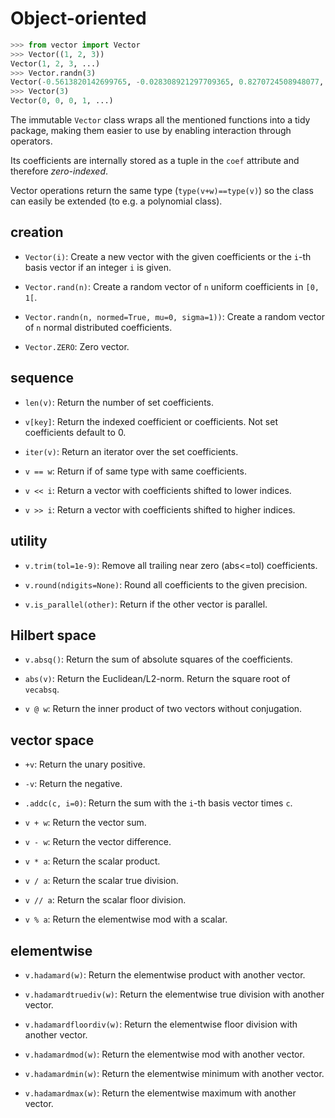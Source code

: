 # Object-oriented

```python
>>> from vector import Vector
>>> Vector((1, 2, 3))
Vector(1, 2, 3, ...)
>>> Vector.randn(3)
Vector(-0.5613820142699765, -0.028308921297709365, 0.8270724508948077, ...)
>>> Vector(3)
Vector(0, 0, 0, 1, ...)
```

The immutable `Vector` class wraps all the mentioned functions into a tidy package, making them easier to use by enabling interaction through operators.

Its coefficients are internally stored as a tuple in the `coef` attribute and therefore *zero-indexed*.

Vector operations return the same type (`type(v+w)==type(v)`) so the class can easily be extended (to e.g. a polynomial class).

## creation

- `Vector(i)`: Create a new vector with the given coefficients or the `i`-th basis vector if an integer `i` is given.

- `Vector.rand(n)`: Create a random vector of `n` uniform coefficients in `[0, 1[`.

- `Vector.randn(n, normed=True, mu=0, sigma=1))`: Create a random vector of `n` normal distributed coefficients.

- `Vector.ZERO`: Zero vector.

## sequence

- `len(v)`: Return the number of set coefficients.

- `v[key]`: Return the indexed coefficient or coefficients. Not set coefficients default to 0.

- `iter(v)`: Return an iterator over the set coefficients.

- `v == w`: Return if of same type with same coefficients.

- `v << i`: Return a vector with coefficients shifted to lower indices.

- `v >> i`: Return a vector with coefficients shifted to higher indices.

## utility

- `v.trim(tol=1e-9)`: Remove all trailing near zero (abs<=tol) coefficients.

- `v.round(ndigits=None)`: Round all coefficients to the given precision.

- `v.is_parallel(other)`: Return if the other vector is parallel.

## Hilbert space

- `v.absq()`: Return the sum of absolute squares of the coefficients.

- `abs(v)`: Return the Euclidean/L2-norm. Return the square root of `vecabsq`.

- `v @ w`: Return the inner product of two vectors without conjugation.

## vector space

- `+v`: Return the unary positive.

- `-v`: Return the negative.

- `.addc(c, i=0)`: Return the sum with the `i`-th basis vector times `c`.

- `v + w`: Return the vector sum.

- `v - w`: Return the vector difference.

- `v * a`: Return the scalar product.

- `v / a`: Return the scalar true division.

- `v // a`: Return the scalar floor division.

- `v % a`: Return the elementwise mod with a scalar.

## elementwise

- `v.hadamard(w)`: Return the elementwise product with another vector.

- `v.hadamardtruediv(w)`: Return the elementwise true division with another vector.

- `v.hadamardfloordiv(w)`: Return the elementwise floor division with another vector.

- `v.hadamardmod(w)`: Return the elementwise mod with another vector.

- `v.hadamardmin(w)`: Return the elementwise minimum with another vector.

- `v.hadamardmax(w)`: Return the elementwise maximum with another vector.

